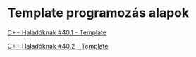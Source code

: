 # Template programozás alapok

[C++ Haladóknak #40.1 - Template](https://www.youtube.com/watch?v=jPSP9RCQvdE)


[C++ Haladóknak #40.2 - Template](https://www.youtube.com/watch?v=ouJ435wTT-8)
